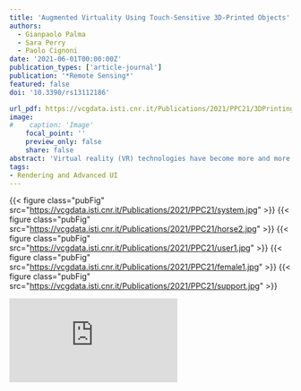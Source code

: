 ```yaml
---
title: 'Augmented Virtuality Using Touch-Sensitive 3D-Printed Objects'
authors:
  - Gianpaolo Palma
  - Sara Perry
  - Paolo Cignoni
date: '2021-06-01T00:00:00Z'
publication_types: ['article-journal']
publication: '*Remote Sensing*'
featured: false
doi: '10.3390/rs13112186'

url_pdf: https://vcgdata.isti.cnr.it/Publications/2021/PPC21/3DPrintingVR.pdf
image:
#    caption: 'Image'
    focal_point: ''
    preview_only: false
    share: false
abstract: 'Virtual reality (VR) technologies have become more and more affordable and popular in the last five years thanks to hardware and software advancements. A critical issue for these technologies is finding paradigms that allow user interactions in ways that are as similar as possible to the real world, bringing physicality into the experience. Current literature has shown, with different experiments, that the mapping of real objects in virtual reality alongside haptic feedback significantly increases the realism of the experience and user engagement, leading to augmented virtuality. In this paper, we present a system to improve engagement in a VR experience using inexpensive, physical, and sensorized copies of real artefacts made with cheap 3D fabrication technologies. Based on a combination of hardware and software components, the proposed system gives the user the possibility to interact with the physical replica in the virtual environment and to see the appearance of the original cultural heritage artefact. In this way, we overcome one of the main limitations of mainstream 3D fabrication technologies: a faithful appearance reproduction. Using a consumer device for the real-time hand tracking and a custom electronic controller for the capacitive touch sensing, the system permits the creation of augmented experiences where the user with their hands can change the virtual appearance of the real replica object using a set of personalization actions selectable from a physical 3D-printed palette.'
tags:
- Rendering and Advanced UI
---
```

{{< figure class="pubFig" src="https://vcgdata.isti.cnr.it/Publications/2021/PPC21/system.jpg" >}}
{{< figure class="pubFig" src="https://vcgdata.isti.cnr.it/Publications/2021/PPC21/horse2.jpg" >}}
{{< figure class="pubFig" src="https://vcgdata.isti.cnr.it/Publications/2021/PPC21/user1.jpg" >}}
{{< figure class="pubFig" src="https://vcgdata.isti.cnr.it/Publications/2021/PPC21/female1.jpg" >}}
{{< figure class="pubFig" src="https://vcgdata.isti.cnr.it/Publications/2021/PPC21/support.jpg" >}}
<div class='embed-container'><iframe src='https://www.youtube.com/embed//92M5O9HF_xA' frameborder='0' allowfullscreen></iframe></div>


